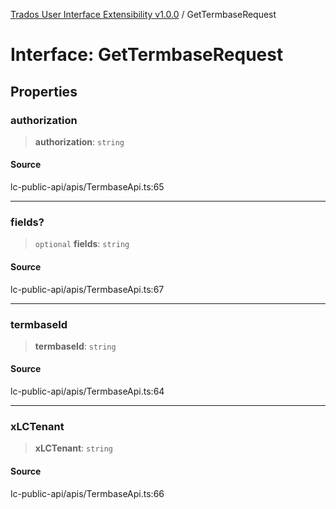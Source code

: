 [Trados User Interface Extensibility v1.0.0](../wiki/globals) / GetTermbaseRequest

# Interface: GetTermbaseRequest

## Properties

### authorization

> **authorization**: `string`

#### Source

lc-public-api/apis/TermbaseApi.ts:65

***

### fields?

> `optional` **fields**: `string`

#### Source

lc-public-api/apis/TermbaseApi.ts:67

***

### termbaseId

> **termbaseId**: `string`

#### Source

lc-public-api/apis/TermbaseApi.ts:64

***

### xLCTenant

> **xLCTenant**: `string`

#### Source

lc-public-api/apis/TermbaseApi.ts:66
